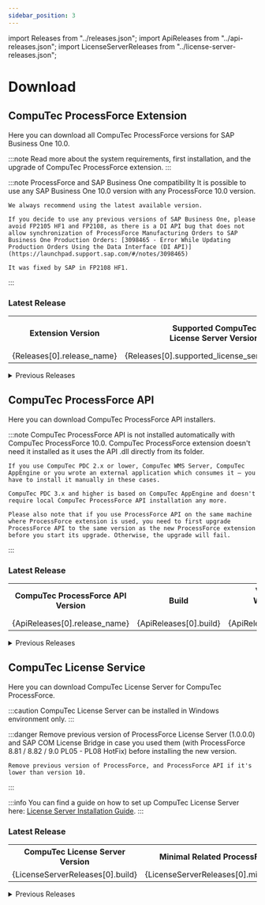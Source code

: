 ```yaml
---
sidebar_position: 3
---
```


import Releases from "../releases.json";
import ApiReleases from "../api-releases.json";
import LicenseServerReleases from "../license-server-releases.json";

# Download

## CompuTec ProcessForce Extension

Here you can download all CompuTec ProcessForce versions for SAP Business One 10.0.

:::note
    Read more about the system requirements, first installation, and the upgrade of CompuTec ProcessForce extension.
:::

:::note ProcessForce and SAP Business One compatibility
    It is possible to use any SAP Business One 10.0 version with any ProcessForce 10.0 version.

    We always recommend using the latest available version.

    If you decide to use any previous versions of SAP Business One, please avoid FP2105 HF1 and FP2108, as there is a DI API bug that does not allow synchronization of ProcessForce Manufacturing Orders to SAP Business One Production Orders: [3098465 - Error While Updating Production Orders Using the Data Interface (DI API)](https://launchpad.support.sap.com/#/notes/3098465)

    It was fixed by SAP in FP2108 HF1.
:::

### Latest Release

<table>
  <tr>
    <th>Extension Version</th>
    <th>Supported CompuTec<br />License Server Version</th>
    <th>Build</th>
    <th>Release Date</th>
    <th>Installer for<br />Lightweight Deployment</th>
  </tr>
  <tr>
    <td>{Releases[0].release_name}</td>
    <td>{Releases[0].supported_license_server_version}</td>
    <td>{Releases[0].build}</td>
    <td style={{ whiteSpace: "nowrap" }}>{Releases[0].release_date}</td>
    <td><a href={Releases[0].download_url}>Download</a></td>
  </tr>
</table>

<details>
  <summary>Previous Releases</summary>
  <table>
    <tr>
      <th>Extension Version</th>
      <th>Supported CompuTec<br />License Server Version</th>
      <th>Build</th>
      <th>Release Date</th>
      <th>Installer for<br />Lightweight Deployment</th>
    </tr>
    {Releases.slice(1).map((data) => (
      <tr>
        <td>{data.release_name}</td>
        <td>{data.supported_license_server_version}</td>
        <td>{data.build}</td>
        <td style={{ whiteSpace: "nowrap" }}>{data.release_date}</td>
        <td><a href={data.download_url}>Download</a></td>
      </tr>
    ))}
  </table>
</details>

## CompuTec ProcessForce API

Here you can download CompuTec ProcessForce API installers.

:::note
    CompuTec ProcessForce API is not installed automatically with CompuTec ProcessForce 10.0. CompuTec ProcessForce extension doesn't need it installed as it uses the API .dll directly from its folder.

    If you use CompuTec PDC 2.x or lower, CompuTec WMS Server, CompuTec AppEngine or you wrote an external application which consumes it – you have to install it manually in these cases.

    CompuTec PDC 3.x and higher is based on CompuTec AppEngine and doesn't require local CompuTec ProcessForce API installation any more.

    Please also note that if you use ProcessForce API on the same machine where ProcessForce extension is used, you need to first upgrade ProcessForce API to the same version as the new ProcessForce extension before you start its upgrade. Otherwise, the upgrade will fail.
:::

### Latest Release

<table>
  <tr>
    <th>CompuTec ProcessForce API Version</th>
    <th>Build</th>
    <th>Version number in<br />Windows Apps and<br />Features list</th>
    <th>Installer</th>
  </tr>
  <tr>
    <td>{ApiReleases[0].release_name}</td>
    <td>{ApiReleases[0].build}</td>
    <td>{ApiReleases[0].version_number}</td>
    <td><a href={ApiReleases[0].download_url}>Download</a></td>
  </tr>
</table>

<details>
<summary>Previous Releases</summary>
  <table>
    <tr>
      <th>CompuTec ProcessForce API Version</th>
      <th>Build</th>
      <th>Version number in<br />Windows Apps and<br />Features list</th>
      <th>Installer</th>
    </tr>
    {ApiReleases.slice(1).map((data) => (
      <tr>
        <td>{data.release_name}</td>
        <td>{data.build}</td>
        <td>{data.version_number}</td>
        <td><a href={data.download_url}>Download</a></td>
      </tr>
    ))}
  </table>
</details>

## CompuTec License Service

Here you can download CompuTec License Server for CompuTec ProcessForce.

:::caution
    CompuTec License Server can be installed in Windows environment only.
:::

:::danger
    Remove previous version of ProcessForce License Server (1.0.0.0) and SAP COM License Bridge in case you used them (with ProcessForce 8.81 / 8.82 / 9.0 PL05 - PL08 HotFix) before installing the new version.

    Remove previous version of ProcessForce, and ProcessForce API if it's lower than version 10.
:::

:::info
    You can find a guide on how to set up CompuTec License Server here: [License Server Installation Guide](../administrator-guide/licensing/license-server/license-server-installation.md).
:::

### Latest Release

<table>
  <tr>
    <th>CompuTec License Server Version</th>
    <th>Minimal Related ProcessForce Version</th>
    <th>Installer</th>
  </tr>
  <tr>
    <td>{LicenseServerReleases[0].build}</td>
    <td>{LicenseServerReleases[0].minimal_pf_version}</td>
    <td><a href={LicenseServerReleases[0].download_url}>Download</a></td>
  </tr>
</table>

<details>
<summary>Previous Releases</summary>
  <table>
    <tr>
      <th>CompuTec License Server Version</th>
      <th>Minimal Related ProcessForce Version</th>
      <th>Installer</th>
    </tr>
    {LicenseServerReleases.slice(1).map((data) => (
      <tr>
        <td>{data.build}</td>
        <td>{data.minimal_pf_version}</td>
        <td><a href={data.download_url}>Download</a></td>
      </tr>
    ))}
  </table>
</details>
